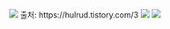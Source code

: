 <img src="https://capsule-render.vercel.app/api?type=모양&color=색상코드&height=높이&section=header&text=텍스트&fontSize=텍스트크기" />
출처: https://hulrud.tistory.com/3
<a href="https://github.com/gkdms13572/coding_test.git" target="_blank"><img src="https://img.shields.io/badge/Python%20Badge-green?style=flat&logo=python&logoColor=white"/></a>
<a href="https://github.com/gkdms13572/coding_test.git" target="_blank"><img src="https://img.shields.io/badge/MySQL%20Badge-blue?style=flat&logo=mysql&logoColor=white"/></a>




